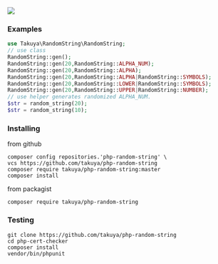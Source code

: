

![](https://github.com/takuya/php-random-string/workflows/main/badge.svg)


### Examples 
```php
use Takuya\RandomString\RandomString;
// use class
RandomString::gen();
RandomString::gen(20,RandomString::ALPHA_NUM);
RandomString::gen(20,RandomString::ALPHA);
RandomString::gen(20,RandomString::ALPHA|RandomString::SYMBOLS);
RandomString::gen(20,RandomString::LOWER|RandomString::SYMBOLS);
RandomString::gen(20,RandomString::UPPER|RandomString::NUMBER);
// use helper generates randomized ALPHA_NUM.
$str = random_string(20);
$str = random_string(10);
```

### Installing
from github

```
composer config repositories.'php-random-string' \
vcs https://github.com/takuya/php-random-string  
composer require takuya/php-random-string:master
composer install
```
from packagist

```
composer require takuya/php-random-string
```
### Testing
```
git clone https://github.com/takuya/php-random-string
cd php-cert-checker
composer install
vendor/bin/phpunit
```
